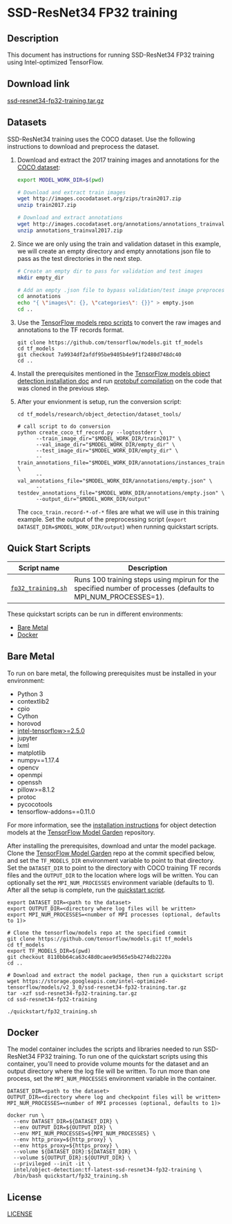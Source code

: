 <!--- 0. Title -->
# SSD-ResNet34 FP32 training

<!-- 10. Description -->
## Description

This document has instructions for running SSD-ResNet34 FP32 training using
Intel-optimized TensorFlow.

<!--- 20. Download link -->
## Download link

[ssd-resnet34-fp32-training.tar.gz](https://storage.googleapis.com/intel-optimized-tensorflow/models/v2_3_0/ssd-resnet34-fp32-training.tar.gz)

<!--- 30. Datasets -->
## Datasets

SSD-ResNet34 training uses the COCO dataset. Use the following instructions
to download and preprocess the dataset.

1.  Download and extract the 2017 training images and annotations for the
    [COCO dataset](http://cocodataset.org/#home):
    ```bash
    export MODEL_WORK_DIR=$(pwd)

    # Download and extract train images
    wget http://images.cocodataset.org/zips/train2017.zip
    unzip train2017.zip

    # Download and extract annotations
    wget http://images.cocodataset.org/annotations/annotations_trainval2017.zip
    unzip annotations_trainval2017.zip
    ```

2.  Since we are only using the train and validation dataset in this example,
    we will create an empty directory and empty annotations json file to pass
    as the test directories in the next step.
    ```bash
    # Create an empty dir to pass for validation and test images
    mkdir empty_dir

    # Add an empty .json file to bypass validation/test image preprocessing
    cd annotations
    echo "{ \"images\": {}, \"categories\": {}}" > empty.json
    cd ..
    ```

3. Use the [TensorFlow models repo scripts](https://github.com/tensorflow/models)
   to convert the raw images and annotations to the TF records format.
   ```
   git clone https://github.com/tensorflow/models.git tf_models
   cd tf_models
   git checkout 7a9934df2afdf95be9405b4e9f1f2480d748dc40
   cd ..
   ```

4. Install the prerequisites mentioned in the
   [TensorFlow models object detection installation doc](https://github.com/tensorflow/models/blob/v2.3.0/research/object_detection/g3doc/installation.md#dependencies)
   and run [protobuf compilation](https://github.com/tensorflow/models/blob/v2.3.0/research/object_detection/g3doc/installation.md#protobuf-compilation)
   on the code that was cloned in the previous step.

5. After your envionment is setup, run the conversion script:
   ```
   cd tf_models/research/object_detection/dataset_tools/

   # call script to do conversion
   python create_coco_tf_record.py --logtostderr \
         --train_image_dir="$MODEL_WORK_DIR/train2017" \
         --val_image_dir="$MODEL_WORK_DIR/empty_dir" \
         --test_image_dir="$MODEL_WORK_DIR/empty_dir" \
         --train_annotations_file="$MODEL_WORK_DIR/annotations/instances_train2017.json" \
         --val_annotations_file="$MODEL_WORK_DIR/annotations/empty.json" \
         --testdev_annotations_file="$MODEL_WORK_DIR/annotations/empty.json" \
         --output_dir="$MODEL_WORK_DIR/output"
    ```

    The `coco_train.record-*-of-*` files are what we will use in this training example.
    Set the output of the preprocessing script (`export DATASET_DIR=$MODEL_WORK_DIR/output`)
    when running quickstart scripts.

<!--- 40. Quick Start Scripts -->
## Quick Start Scripts

| Script name | Description |
|-------------|-------------|
| [`fp32_training.sh`](fp32_training.sh) | Runs 100 training steps using mpirun for the specified number of processes (defaults to MPI_NUM_PROCESSES=1).  |

These quickstart scripts can be run in different environments:
* [Bare Metal](#bare-metal)
* [Docker](#docker)


<!--- 50. Bare Metal -->
## Bare Metal

To run on bare metal, the following prerequisites must be installed in your environment:
* Python 3
* contextlib2
* cpio
* Cython
* horovod
* [intel-tensorflow>=2.5.0](https://pypi.org/project/intel-tensorflow/)
* jupyter
* lxml
* matplotlib
* numpy==1.17.4
* opencv
* openmpi
* openssh
* pillow>=8.1.2
* protoc
* pycocotools
* tensorflow-addons==0.11.0

For more information, see the
[installation instructions](https://github.com/tensorflow/models/blob/8110bb64ca63c48d0caee9d565e5b4274db2220a/research/object_detection/g3doc/installation.md#installation)
for object detection models at the
[TensorFlow Model Garden](https://github.com/tensorflow/models) repository.

After installing the prerequisites, download and untar the model package.
Clone the [TensorFlow Model Garden](https://github.com/tensorflow/models)
repo at the commit specified below, and set the `TF_MODELS_DIR` environment
variable to point to that directory. Set the `DATASET_DIR` to point to the
directory with COCO training TF records files and the `OUTPUT_DIR` to the
location where logs will be written. You can optionally set the
`MPI_NUM_PROCESSES` environment variable (defaults to 1).
After all the setup is complete, run the [quickstart script](#quick-start-scripts).

```
export DATASET_DIR=<path to the dataset>
export OUTPUT_DIR=<directory where log files will be written>
export MPI_NUM_PROCESSES=<number of MPI processes (optional, defaults to 1)>

# Clone the tensorflow/models repo at the specified commit
git clone https://github.com/tensorflow/models.git tf_models
cd tf_models
export TF_MODELS_DIR=$(pwd)
git checkout 8110bb64ca63c48d0caee9d565e5b4274db2220a
cd ..

# Download and extract the model package, then run a quickstart script
wget https://storage.googleapis.com/intel-optimized-tensorflow/models/v2_3_0/ssd-resnet34-fp32-training.tar.gz
tar -xzf ssd-resnet34-fp32-training.tar.gz
cd ssd-resnet34-fp32-training

./quickstart/fp32_training.sh
```

<!--- 60. Docker -->
## Docker

The model container includes the scripts and libraries needed to run 
SSD-ResNet34 FP32 training. To run one of the quickstart scripts 
using this container, you'll need to provide volume mounts for the dataset 
and an output directory where the log file will be written. To run more
than one process, set the `MPI_NUM_PROCESSES` environment variable in
the container.

```
DATASET_DIR=<path to the dataset>
OUTPUT_DIR=<directory where log and checkpoint files will be written>
MPI_NUM_PROCESSES=<number of MPI processes (optional, defaults to 1)>

docker run \
  --env DATASET_DIR=${DATASET_DIR} \
  --env OUTPUT_DIR=${OUTPUT_DIR} \
  --env MPI_NUM_PROCESSES=${MPI_NUM_PROCESSES} \
  --env http_proxy=${http_proxy} \
  --env https_proxy=${https_proxy} \
  --volume ${DATASET_DIR}:${DATASET_DIR} \
  --volume ${OUTPUT_DIR}:${OUTPUT_DIR} \
  --privileged --init -it \
  intel/object-detection:tf-latest-ssd-resnet34-fp32-training \
  /bin/bash quickstart/fp32_training.sh
```

<!--- 80. License -->
## License

[LICENSE](/LICENSE)

